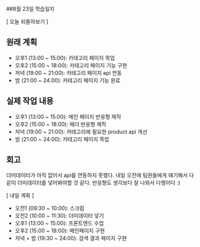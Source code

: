 ##8월 23일 학습일지

[ 오늘 되돌아보기 ]

## 원래 계획

- 오후1 (13:00 ~ 15:00): 카테고리 페이지 목업
- 오후2 (15:00 ~ 18:00): 카테고리 페이지 기능 구현
- 저녁 (19:00 ~ 21:00): 카테고리 페이지 api 연동
- 밤 (21:00 ~ 24:00): 카테고리 페이지 기능 완료

## 실제 작업 내용

- 오후1 (13:00 ~ 15:00): 메인 페이지 반응형 제작
- 오후2 (15:00 ~ 18:00): 헤더 반응형 제작
- 저녁 (19:00 ~ 21:00): 카테고리에 필요한 product api 개선
- 밤 (21:00 ~ 24:00): 카테고리 페이지 목업

## 회고

더미데이터가 아직 없어서 api를 연동하지 못했다. 내일 오전에 팀원들에게 얘기해서 다같이 더미데이터를 넣어봐야할 것 같다. 반응형도 생각보다 잘 나와서 다행이다 :)

[ 내일 계획 ]

- 오전1 (09:30 ~ 10:00): 스크럼
- 오전2 (10:00 ~ 11:30): 더미데이터 넣기
- 오후1 (13:00 ~ 15:00): 프론트엔드 수업
- 오후2 (15:00 ~ 18:00): 메인페이지 구현
- 저녁 + 밤 (19:30 ~ 24:00): 검색 결과 페이지 구현
